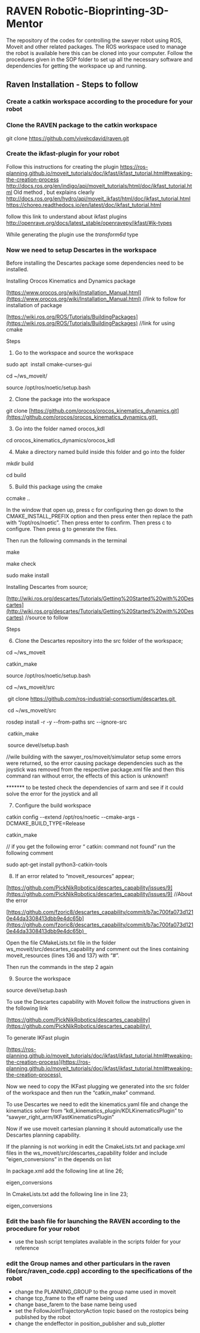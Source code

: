 # RAVEN Robotic-Bioprinting-3D-Mentor
The repository of the codes for controlling the sawyer robot using ROS, Moveit and other related packages. The ROS workspace used to manage the robot is available here this can be cloned into your computer. Follow the procedures given in the SOP folder to set up all the necessary software and dependencies for getting the workspace up and running. 



## Raven Installation - Steps to follow 
### Create a catkin workspace according to the procedure for your robot
  
### Clone the RAVEN package to the catkin workspace
git clone https://github.com/vivekcdavid/raven.git

### Create the ikfast-plugin for your robot

Follow this instructions for creating the plugin 
https://ros-planning.github.io/moveit_tutorials/doc/ikfast/ikfast_tutorial.html#tweaking-the-creation-process
http://docs.ros.org/en/indigo/api/moveit_tutorials/html/doc/ikfast_tutorial.html
Old method , but explains clearly
http://docs.ros.org/en/hydro/api/moveit_ikfast/html/doc/ikfast_tutorial.html
https://choreo.readthedocs.io/en/latest/doc/ikfast_tutorial.html

follow this link to understand about ikfast plugins
http://openrave.org/docs/latest_stable/openravepy/ikfast/#ik-types 


While generating the plugin use the _transform6d_ type
### Now we need to setup Descartes in the workspace
Before installing the Descartes package some dependencies need to be installed. 

Installing Orocos Kinematics and Dynamics package 

[https://www.orocos.org/wiki/Installation_Manual.html](https://www.orocos.org/wiki/Installation_Manual.html) //link to follow for installation of package 

[https://wiki.ros.org/ROS/Tutorials/BuildingPackages](https://wiki.ros.org/ROS/Tutorials/BuildingPackages) //link for using cmake  

Steps 

1. Go to the workspace and source the workspace 
    

sudo apt  install cmake-curses-gui 

cd ~/ws_moveit/ 

source /opt/ros/noetic/setup.bash 

2. Clone the package into the workspace 
    

git clone [https://github.com/orocos/orocos_kinematics_dynamics.git](https://github.com/orocos/orocos_kinematics_dynamics.git) 

3. Go into the folder named orocos_kdl 
    

cd orocos_kinematics_dynamics/orocos_kdl 

4. Make a directory named build inside this folder and go into the folder 
    

mkdir build 

cd build 

5. Build this package using the cmake 
    

ccmake .. 

In the window that open up, press c for configuring then go down to the CMAKE_INSTALL_PREFIX option and then press enter then replace the path with “/opt/ros/noetic”. Then press enter to confirm. Then press c to configure. Then press g to generate the files. 

Then run the following commands in the terminal 

make 

make check 

sudo make install 

Installing Descartes from source; 

[http://wiki.ros.org/descartes/Tutorials/Getting%20Started%20with%20Descartes](http://wiki.ros.org/descartes/Tutorials/Getting%20Started%20with%20Descartes) //source to follow 

Steps 

6. Clone the Descartes repository into the src folder of the workspace; 
    

cd ~/ws_moveit 

catkin_make 

source /opt/ros/noetic/setup.bash 

cd ~/ws_moveit/src 

 git clone https://github.com/ros-industrial-consortium/descartes.git 

 cd ~/ws_moveit/src  

rosdep install -r -y --from-paths src --ignore-src 

 catkin_make 

 source devel/setup.bash 

//wile building with the sawyer_ros/moveit/simulator setup some errors were returned, so the error causing package dependencies such as the joystick was removed from the respective package.xml file and then this command ran without error, the effects of this action is unknown!! 

******* to be tested check the dependencies of xarm and see if it could solve the error for the joystick and all 

7. Configure the build workspace 
    

catkin config --extend /opt/ros/noetic --cmake-args -DCMAKE_BUILD_TYPE=Release 

catkin_make 

// if you get the following error “ catkin: command not found” run the following comment 

sudo apt-get install python3-catkin-tools 

8. If an error related to “moveit_resources” appear; 
    

[https://github.com/PickNikRobotics/descartes_capability/issues/9](https://github.com/PickNikRobotics/descartes_capability/issues/9) //About the error   

[https://github.com/fzoric8/descartes_capability/commit/b7ac700fa073d1210e44da3308413dbb9e4dc65b](https://github.com/fzoric8/descartes_capability/commit/b7ac700fa073d1210e44da3308413dbb9e4dc65b)  

Open the file CMakeLists.txt file in the folder ws_moveit/src/descartes_capability and comment out the lines containing moveit_resources (lines 136 and 137) with “#”. 

Then run the commands in the step 2 again 

9. Source the workspace 
    

source devel/setup.bash 

To use the Descartes capability with Moveit follow the instructions given in the following link 

[https://github.com/PickNikRobotics/descartes_capability](https://github.com/PickNikRobotics/descartes_capability) 

To generate IKFast plugin 

[https://ros-planning.github.io/moveit_tutorials/doc/ikfast/ikfast_tutorial.html#tweaking-the-creation-process](https://ros-planning.github.io/moveit_tutorials/doc/ikfast/ikfast_tutorial.html#tweaking-the-creation-process) 

Now we need to copy the IKFast plugging we generated into the src folder of the workspace and then run the “catkin_make” command. 

To use Descartes we need to edit the kinematics.yaml file and change the kinematics solver from “kdl_kinematics_plugin/KDLKinematicsPlugin” to “sawyer_right_arm/IKFastKinematicsPlugin” 

Now if we use moveit cartesian planning it should automatically use the Descartes planning capability. 

If the planning is not working in edit the CmakeLists.txt and package.xml files in the ws_moveit/src/descartes_capability folder and include “eigen_conversions” in the depends on list 

In package.xml add the following line at line 26; 

<depend>eigen_conversions</depend> 

In CmakeLists.txt add the following line in line 23; 

eigen_conversions

### Edit the bash file for launching the RAVEN according to the procedure for your robot
* use the bash script templates available in the scripts folder for your reference 
### edit the Group names and other particulars in the raven file(src/raven_code.cpp) according to the specifications of the robot
* change the PLANNING_GROUP to the group name used in moveit
* change tcp_frame to the eff name being used
* change base_farem to the base name being used 
* set the FollowJointTrajectoryAction topic based on the rostopics being published by the robot
* change the endeffector in position_publisher and sub_plotter
